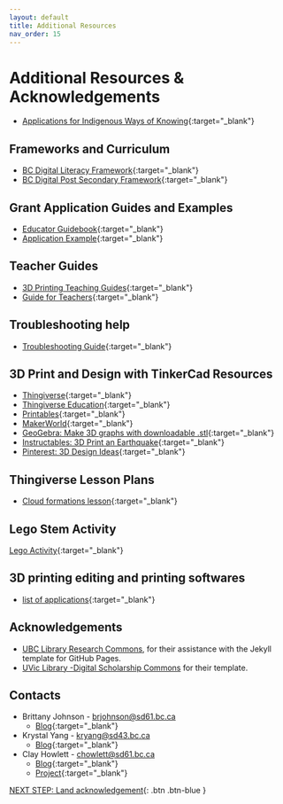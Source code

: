 ```yaml
---
layout: default
title: Additional Resources
nav_order: 15
---
```

# Additional Resources & Acknowledgements
- [Applications for Indigenous Ways of Knowing](https://aboriginalresourcesforteachers.weebly.com/digital-resources.html){:target="_blank"}
  
## Frameworks and Curriculum
- [BC Digital Literacy Framework](https://www2.gov.bc.ca/assets/gov/education/kindergarten-to-grade-12/teach/teaching-tools/digital-literacy-framework.pdf){:target="_blank"}
- [BC Digital Post Secondary Framework](https://www2.gov.bc.ca/assets/gov/education/post-secondary-education/institution-resources-administration/digital-learning-strategy/bc_post-secondary_digital_literacy_framework.pdf){:target="_blank"}

## Grant Application Guides and Examples
- [Educator Guidebook](https://www.makerbot.com/educators-guidebook/){:target="_blank"}
- [Application Example](https://docs.google.com/document/d/1ZaAOQn6u8P8Xu_PIn9yQn7sKPVzd9ziXMjDjSG3Exsw/edit?tab=t.0){:target="_blank"}

## Teacher Guides
- [3D Printing Teaching Guides](https://teachers-ab.libguides.com/3dprinting/books){:target="_blank"}
- [Guide for Teachers](https://www.stem.org.uk/system/files/elibrary-resources/2018/09/PrintLab%20-%203D%20Printing%20Guide%20for%20Teachers.pdf){:target="_blank"}

## Troubleshooting help
- [Troubleshooting Guide](https://www.simplify3d.com/resources/print-quality-troubleshooting/){:target="_blank"}

## 3D Print and Design with TinkerCad Resources
- [Thingiverse](https://www.thingiverse.com/){:target="_blank"}
- [Thingiverse Education](https://www.thingiverse.com/education){:target="_blank"}
- [Printables](https://www.printables.com/model){:target="_blank"}
- [MakerWorld](https://makerworld.com/en){:target="_blank"}
- [GeoGebra: Make 3D graphs with downloadable .stl](https://www.geogebra.org/3d?lang=en){:target="_blank"}
- [Instructables: 3D Print an Earthquake](https://www.instructables.com/3D-Print-an-Earthquake/){:target="_blank"}
- [Pinterest: 3D Design Ideas](https://www.pinterest.ca/search/pins/?q=3D%20printing&rs=typed){:target="_blank"}

## Thingiverse Lesson Plans
- [Cloud formations lesson](https://www.thingiverse.com/thing:1699444#google_vignette){:target="_blank"}

## Lego Stem Activity
[Lego Activity](https://sd42.libguides.com/c.php?g=735077&p=5290355){:target="_blank"}

## 3D printing editing and printing softwares
- [list of applications](https://www.autodesk.com/ca-en/solutions/123d-apps){:target="_blank"}
  
## Acknowledgements

- [UBC Library Research Commons](https://github.com/ubc-library-rc/), for their assistance with the Jekyll template for GitHub Pages.
- [UVic Library -Digital Scholarship Commons](https://uviclibraries.github.io/3d-design-print/) for their template. 

## Contacts  
- Brittany Johnson - brjohnson@sd61.bc.ca
    - [Blog](https://brittanyseducblog.opened.ca/){:target="_blank"}
- Krystal Yang - kryang@sd43.bc.ca
    - [Blog](https://liltechteacher.opened.ca/){:target="_blank"}
- Clay Howlett - chowlett@sd61.bc.ca
    - [Blog](https://integrating3dprint.opened.ca/){:target="_blank"}
    - [Project](https://dspace.library.uvic.ca/items/50b2358a-8de1-4a08-bbad-03a94eb16317){:target="_blank"}

[NEXT STEP: Land acknowledgement](land-acknowledgement.html){: .btn .btn-blue }
